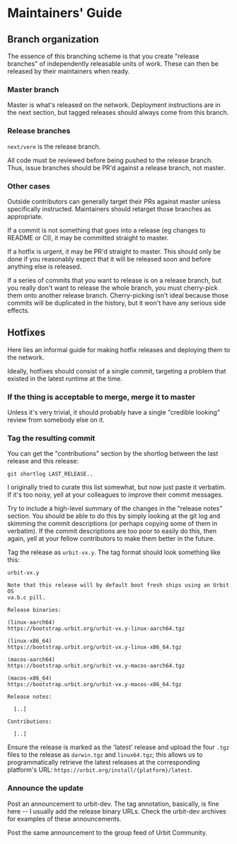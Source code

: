 # Maintainers' Guide

## Branch organization

The essence of this branching scheme is that you create "release branches" of
independently releasable units of work.  These can then be released by their
maintainers when ready.

### Master branch

Master is what's released on the network.  Deployment instructions are in the
next section, but tagged releases should always come from this branch.

### Release branches

`next/vere` is the release branch.

All code must be reviewed before being pushed to the release branch.  Thus,
issue branches should be PR'd against a release branch, not master.

### Other cases

Outside contributors can generally target their PRs against master unless
specifically instructed.  Maintainers should retarget those branches as
appropriate.

If a commit is not something that goes into a release (eg changes to README or
CI), it may be committed straight to master.

If a hotfix is urgent, it may be PR'd straight to master.  This should only be
done if you reasonably expect that it will be released soon and before anything
else is released.

If a series of commits that you want to release is on a release branch, but you
really don't want to release the whole branch, you must cherry-pick them onto
another release branch.  Cherry-picking isn't ideal because those commits will
be duplicated in the history, but it won't have any serious side effects.


## Hotfixes

Here lies an informal guide for making hotfix releases and deploying them to
the network.

Ideally, hotfixes should consist of a single commit, targeting a problem that 
existed in the latest runtime at the time. 

### If the thing is acceptable to merge, merge it to master

Unless it's very trivial, it should probably have a single "credible looking"
review from somebody else on it.

### Tag the resulting commit

You can get the "contributions" section by the shortlog between the
last release and this release:

```
git shortlog LAST_RELEASE..
```

I originally tried to curate this list somewhat, but now just paste it
verbatim.  If it's too noisy, yell at your colleagues to improve their commit
messages.

Try to include a high-level summary of the changes in the "release notes"
section.  You should be able to do this by simply looking at the git log and
skimming the commit descriptions (or perhaps copying some of them in verbatim).
If the commit descriptions are too poor to easily do this, then again, yell at
your fellow contributors to make them better in the future.

Tag the release as `urbit-vx.y`.  The tag format should look something like
this:

```
urbit-vx.y

Note that this release will by default boot fresh ships using an Urbit OS
va.b.c pill.

Release binaries:

(linux-aarch64)
https://bootstrap.urbit.org/urbit-vx.y-linux-aarch64.tgz

(linux-x86_64)
https://bootstrap.urbit.org/urbit-vx.y-linux-x86_64.tgz

(macos-aarch64)
https://bootstrap.urbit.org/urbit-vx.y-macos-aarch64.tgz

(macos-x86_64)
https://bootstrap.urbit.org/urbit-vx.y-macos-x86_64.tgz

Release notes:

  [..]

Contributions:

  [..]
```

Ensure the release is marked as the 'latest' release and upload the four 
`.tgz` files to the release as `darwin.tgz` and `linux64.tgz`;
this allows us to programmatically retrieve the latest releases at
the corresponding platform's URL: `https://urbit.org/install/{platform}/latest`.

### Announce the update

Post an announcement to urbit-dev.  The tag annotation, basically, is fine here
-- I usually add the release binary URLs.  Check the urbit-dev archives for examples 
of these announcements.

Post the same announcement to the group feed of Urbit Community.
